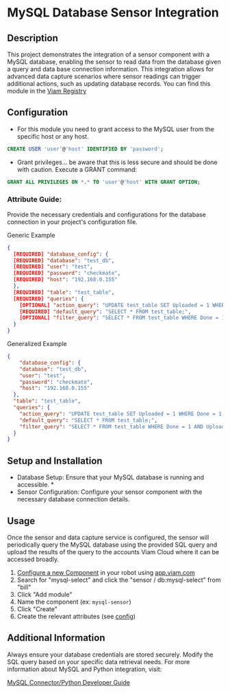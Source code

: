 # MySQL Database Sensor Integration
## Description

This project demonstrates the integration of a sensor component with a MySQL database, enabling the sensor to read data from the database given a query and data base connection information. This integration allows for advanced data capture scenarios where sensor readings can trigger additional actions, such as updating database records. You can find this module in the [Viam Registry]([https://app.viam.com/registry](https://app.viam.com/module/bill/viam-database-sensor))

## Configuration
  * For this module you need to grant access to the MySQL user from the specific host or any host. 
```sql
CREATE USER 'user'@'host' IDENTIFIED BY 'password';
```
  * Grant privileges... be aware that this is less secure and should be done with caution.
Execute a GRANT command:
```sql
GRANT ALL PRIVILEGES ON *.* TO 'user'@'host' WITH GRANT OPTION;
````

### Attribute Guide:

Provide the necessary credentials and configurations for the database connection in your project's configuration file.

Generic Example
```json
{
  [REQUIRED] "database_config": {
  [REQUIRED] "database": "test_db",
  [REQUIRED] "user": "test",
  [REQUIRED] "password": "checkmate",
  [REQUIRED] "host": "192.168.0.155"
  },
  [REQUIRED] "table": "test_table",
  [REQUIRED] "queries": {
    [OPTIONAL] "action_query": "UPDATE test_table SET Uploaded = 1 WHERE Done = 1 AND Uploaded = 0 LIMIT 1;",
    [REQUIRED] "default_query": "SELECT * FROM test_table;",
    [OPTIONAL] "filter_query": "SELECT * FROM test_table WHERE Done = 1 AND Uploaded = 0 LIMIT 1;"
  }
}
```
Generalized Example
```json
{
    "database_config": {
    "database": "test_db",
    "user": "test",
    "password": "checkmate",
    "host": "192.168.0.155"
  },
  "table": "test_table",
  "queries": {
    "action_query": "UPDATE test_table SET Uploaded = 1 WHERE Done = 1 AND Uploaded = 0 LIMIT 1;",
    "default_query": "SELECT * FROM test_table;",
    "filter_query": "SELECT * FROM test_table WHERE Done = 1 AND Uploaded = 0 LIMIT 1;"
  }
}
```
## Setup and Installation
  * Database Setup: Ensure that your MySQL database is running and accessible.
    * 
  * Sensor Configuration: Configure your sensor component with the necessary database connection details.

## Usage
Once the sensor and data capture service is configured, the sensor will periodically query the MySQL database using the provided SQL query and upload the results of the query to the accounts Viam Cloud where it can be accessed broadly.

1. [Configure a new Component](https://docs.viam.com/registry/configure/) in your robot using [app.viam.com](app.viam.com)
2. Search for "mysql-select" and click the "sensor / db:mysql-select" from "bill"
3. Click "Add module"
4. Name the component (ex: `mysql-sensor`)
5. Click "Create"
6. Create the relevant attributes (see [config](#Configuration))

## Additional Information
Always ensure your database credentials are stored securely.
Modify the SQL query based on your specific data retrieval needs.
For more information about MySQL and Python integration, visit:

[MySQL Connector/Python Developer Guide](https://dev.mysql.com/doc/connector-python/en/)